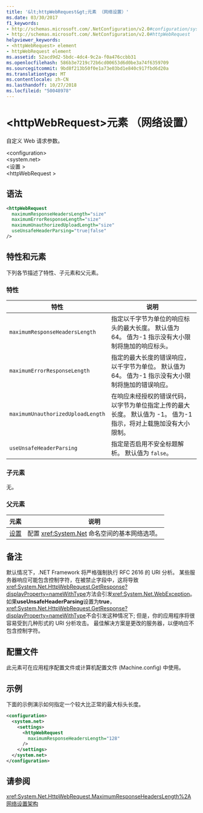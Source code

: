```yaml
---
title: '&lt;httpWebRequest&gt;元素 （网络设置）'
ms.date: 03/30/2017
f1_keywords:
- http://schemas.microsoft.com/.NetConfiguration/v2.0#configuration/system.net/settings/httpWebRequest
- http://schemas.microsoft.com/.NetConfiguration/v2.0#httpWebRequest
helpviewer_keywords:
- <httpWebRequest> element
- httpWebRequest element
ms.assetid: 52acd9d2-5bdc-4dc4-9c2a-f0a476ccbb31
ms.openlocfilehash: 586b3e7219c72b6cd00653d6d0be3a74f6359709
ms.sourcegitcommit: 9bd8f213b50f0e1a73e03bd1e840c917fbd6d20a
ms.translationtype: MT
ms.contentlocale: zh-CN
ms.lasthandoff: 10/27/2018
ms.locfileid: "50048978"
---
```

# <a name="lthttpwebrequestgt-element-network-settings"></a>&lt;httpWebRequest&gt;元素 （网络设置）
自定义 Web 请求参数。  
  
 \<configuration>  
\<system.net>  
\<设置 >  
\<httpWebRequest >  
  
## <a name="syntax"></a>语法  
  
```xml  
<httpWebRequest  
  maximumResponseHeadersLength="size"  
  maximumErrorResponseLength="size"  
  maximumUnauthorizedUploadLength="size"  
  useUnsafeHeaderParsing="true|false"  
/>  
```  
  
## <a name="attributes-and-elements"></a>特性和元素  
 下列各节描述了特性、子元素和父元素。  
  
### <a name="attributes"></a>特性  
  
|**特性**|**说明**|  
|-------------------|---------------------|  
|`maximumResponseHeadersLength`|指定以千字节为单位的响应标头的最大长度。 默认值为 64。 值为-1 指示没有大小限制将施加的响应标头。|  
|`maximumErrorResponseLength`|指定的最大长度的错误响应，以千字节为单位。 默认值为 64。 值为-1 指示没有大小限制将施加的错误响应。|  
|`maximumUnauthorizedUploadLength`|在响应未经授权的错误代码，以字节为单位指定上传的最大长度。 默认值为 -1。 值为-1 指示，将对上载施加没有大小限制。|  
|`useUnsafeHeaderParsing`|指定是否启用不安全标题解析。 默认值为 `false`。|  
  
### <a name="child-elements"></a>子元素  
 无。  
  
### <a name="parent-elements"></a>父元素  
  
|**元素**|**说明**|  
|-----------------|---------------------|  
|[设置](../../../../../docs/framework/configure-apps/file-schema/network/settings-element-network-settings.md)|配置 <xref:System.Net> 命名空间的基本网络选项。|  
  
## <a name="remarks"></a>备注  
 默认情况下，.NET Framework 将严格强制执行 RFC 2616 的 URI 分析。 某些服务器响应可能包含控制字符，在被禁止字段中，这将导致<xref:System.Net.HttpWebRequest.GetResponse?displayProperty=nameWithType>方法会引发<xref:System.Net.WebException>。 如果**useUnsafeHeaderParsing**设置为**true**，<xref:System.Net.HttpWebRequest.GetResponse?displayProperty=nameWithType>不会引发这种情况下; 但是，你的应用程序将很容易受到几种形式的 URI 分析攻击。 最佳解决方案是更改的服务器，以便响应不包含控制字符。  
  
## <a name="configuration-files"></a>配置文件  
 此元素可在应用程序配置文件或计算机配置文件 (Machine.config) 中使用。  
  
## <a name="example"></a>示例  
 下面的示例演示如何指定一个较大比正常的最大标头长度。  
  
```xml  
<configuration>  
  <system.net>  
    <settings>  
      <httpWebRequest  
        maximumResponseHeadersLength="128"  
      />  
    </settings>  
  </system.net>  
</configuration>  
```  
  
## <a name="see-also"></a>请参阅  
 <xref:System.Net.HttpWebRequest.MaximumResponseHeadersLength%2A>  
 [网络设置架构](../../../../../docs/framework/configure-apps/file-schema/network/index.md)
